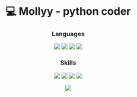 <h1 align="center">💻 Mollyy - python coder </h1>

<h3 align="center">Languages</h1>
<div align="center">
  <div>
    <img src="https://img.shields.io/badge/-Python-090909?style=for-the-badge&logo=python&logoColor=3776AB">
    <img src="https://img.shields.io/badge/-HTML-090909?style=for-the-badge&logo=HTML5&logoColor=E34F26">
    <img src="https://img.shields.io/badge/-CSS-090909?style=for-the-badge&logo=css3&logoColor=1572B6">
    <img src="https://img.shields.io/badge/-JAVASCRIPT-090909?style=for-the-badge&logo=javascript&logoColor=F7DF1E">
  </div>
  <h3 align="center">Skills</h3>
  <div>
    <img src="https://img.shields.io/badge/MongoDB-090909?style=for-the-badge&logo=mongodb&logoColor=47A248">
    <img src="https://img.shields.io/badge/FastAPI-090909?style=for-the-badge&logo=fastapi&logoColor=009688">
    <img src="https://img.shields.io/badge/SQLite-090909?style=for-the-badge&logo=sqlite&logoColor=003B57">
    <img src="https://img.shields.io/badge/GIT-090909?style=for-the-badge&logo=git&logoColor=181717">
  </div>
</p>


<p align="center">
  <img src="https://github-readme-stats.vercel.app/api?username=Flowseal&theme=bear&show_icons=true&hide_border=true&count_private=true&locale=ru">
</p>

